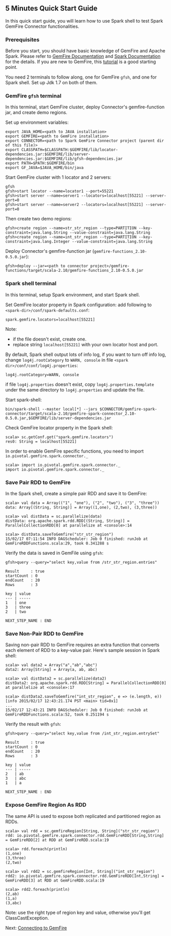 ## 5 Minutes Quick Start Guide

In this quick start guide, you will learn how to use Spark shell to test Spark
GemFire Connector functionalities.

### Prerequisites

Before you start, you should have basic knowledge of GemFire and Apache Spark. 
Please refer to [GemFire Documentation](http://gemfire.docs.pivotal.io/latest/userguide/index.html)
and [Spark Documentation](https://spark.apache.org/docs/latest/index.html) for
the details. If you are new to GemFire, this 
[tutorial](http://gemfire.docs.pivotal.io/latest/userguide/index.html#getting_started/gemfire_tutorial/chapter_overview.html)
is a good starting point.

You need 2 terminals to follow along, one for GemFire `gfsh`, and one for Spark shell. Set up Jdk 1.7 on both of them.

### GemFire `gfsh` terminal
In this terminal, start GemFire cluster, deploy Connector's gemfire-function jar, and create demo regions.

Set up environment variables:
```
export JAVA_HOME=<path to JAVA installation>
export GEMFIRE=<path to GemFire installation>
export CONNECTOR=<path to Spark GemFire Connector project (parent dir of this file)>
export CLASSPATH=$CLASSPATH:$GEMFIRE/lib/locator-dependencies.jar:$GEMFIRE/lib/server-dependencies.jar:$GEMFIRE/lib/gfsh-dependencies.jar
export PATH=$PATH:$GEMFIRE/bin
export GF_JAVA=$JAVA_HOME/bin/java
```

Start GemFire cluster with 1 locator and 2 servers:
```
gfsh
gfsh>start locator --name=locator1 --port=55221
gfsh>start server --name=server1 --locators=localhost[55221] --server-port=0
gfsh>start server --name=server2 --locators=localhost[55221] --server-port=0
```

Then create two demo regions:
```
gfsh>create region --name=str_str_region --type=PARTITION --key-constraint=java.lang.String --value-constraint=java.lang.String
gfsh>create region --name=int_str_region --type=PARTITION --key-constraint=java.lang.Integer --value-constraint=java.lang.String
```

Deploy Connector's gemfire-function jar (`gemfire-functions_2.10-0.5.0.jar`):
```
gfsh>deploy --jar=<path to connector project>/gemfire-functions/target/scala-2.10/gemfire-functions_2.10-0.5.0.jar
```

### Spark shell terminal
In this terminal, setup Spark environment, and start Spark shell.

Set GemFire locator property in Spark configuration: add 
following to `<spark-dir>/conf/spark-defaults.conf`:
```
spark.gemfire.locators=localhost[55221]
```
Note:
 - if the file doesn't exist, create one. 
 - replace string `localhost[55221]` with your own locator host and port.

By default, Spark shell output lots of info log, if you want to
turn off info log, change `log4j.rootCategory` to `WARN, console`
in file `<spark dir>/conf/conf/log4j.properties`:
```
log4j.rootCategory=WARN, console
```
if file `log4j.properties` doesn't exist, copy `log4j.properties.template`
under the same directory to `log4j.properties` and update the file.

Start spark-shell:
```
bin/spark-shell --master local[*] --jars $CONNECTOR/gemfire-spark-connector/target/scala-2.10/gemfire-spark-connector_2.10-0.5.0.jar,$GEMFIRE/lib/server-dependencies.jar
```

Check GemFire locator property in the Spark shell:
```
scala> sc.getConf.get("spark.gemfire.locators")
res0: String = localhost[55221]
```

In order to enable GemFire specific functions, you need to import 
`io.pivotal.gemfire.spark.connector._`
```
scala> import io.pivotal.gemfire.spark.connector._
import io.pivotal.gemfire.spark.connector._
```

### Save Pair RDD to GemFire
In the Spark shell, create a simple pair RDD and save it to GemFire:
```
scala> val data = Array(("1", "one"), ("2", "two"), ("3", "three"))
data: Array[(String, String)] = Array((1,one), (2,two), (3,three))

scala> val distData = sc.parallelize(data)
distData: org.apache.spark.rdd.RDD[(String, String)] = ParallelCollectionRDD[0] at parallelize at <console>:14

scala> distData.saveToGemfire("str_str_region")
15/02/17 07:11:54 INFO DAGScheduler: Job 0 finished: runJob at GemFireRDDFunctions.scala:29, took 0.341288 s
```

Verify the data is saved in GemFile using `gfsh`:
```
gfsh>query --query="select key,value from /str_str_region.entries"

Result     : true
startCount : 0
endCount   : 20
Rows       : 3

key | value
--- | -----
1   | one
3   | three
2   | two

NEXT_STEP_NAME : END
```

### Save Non-Pair RDD to GemFire 
Saving non-pair RDD to GemFire requires an extra function that converts each 
element of RDD to a key-value pair. Here's sample session in Spark shell:
```
scala> val data2 = Array("a","ab","abc")
data2: Array[String] = Array(a, ab, abc)

scala> val distData2 = sc.parallelize(data2)
distData2: org.apache.spark.rdd.RDD[String] = ParallelCollectionRDD[0] at parallelize at <console>:17

scala> distData2.saveToGemfire("int_str_region", e => (e.length, e))
[info 2015/02/17 12:43:21.174 PST <main> tid=0x1]
...
15/02/17 12:43:21 INFO DAGScheduler: Job 0 finished: runJob at GemFireRDDFunctions.scala:52, took 0.251194 s
```

Verify the result with `gfsh`:
```
gfsh>query --query="select key,value from /int_str_region.entrySet"

Result     : true
startCount : 0
endCount   : 20
Rows       : 3

key | value
--- | -----
2   | ab
3   | abc
1   | a

NEXT_STEP_NAME : END
```

### Expose GemFire Region As RDD
The same API is used to expose both replicated and partitioned region as RDDs. 
```
scala> val rdd = sc.gemfireRegion[String, String]("str_str_region")
rdd: io.pivotal.gemfire.spark.connector.rdd.GemFireRDD[String,String] = GemFireRDD[2] at RDD at GemFireRDD.scala:19

scala> rdd.foreach(println)
(1,one)
(3,three)
(2,two)

scala> val rdd2 = sc.gemfireRegion[Int, String]("int_str_region")
rdd2: io.pivotal.gemfire.spark.connector.rdd.GemFireRDD[Int,String] = GemFireRDD[3] at RDD at GemFireRDD.scala:19

scala> rdd2.foreach(println)
(2,ab)
(1,a)
(3,abc)
```
Note: use the right type of region key and value, otherwise you'll get
ClassCastException. 


Next: [Connecting to GemFire](3_connecting.md)


